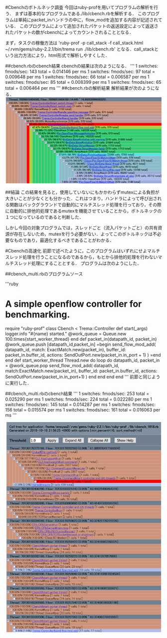 #Cbenchのボトルネック調査
今回はruby-profを用いてプログラムの解析を行う．
まずは基本的なプログラムである./lib/cbench.rbを解析する．
このプログラムは単純にpacket_inハンドラの中に，flow_modを追加する内容が記述されている．
このプログラムによって追加されたパケットの返送設定によって返送されたパケットの数がcbenchによってカウントされることとなる．

まず，タスクの稼働方法は
'ruby-prof -p call_stack -f call_stack.html ~/.rvm/gems/ruby-2.2.1/bin/trema run ./lib/cbench.rb'
となる．call_stackという出力方法により，html形式で解析しやすくした．

##cbench.rbのcbench結果
cbenchの結果は次のようになる．
'''
1   switches: fmods/sec:  143   total = 0.014146 per ms
1   switches: fmods/sec:  97   total = 0.009648 per ms
1   switches: fmods/sec:  66   total = 0.006587 per ms
1   switches: fmods/sec:  85   total = 0.008399 per ms
1   switches: fmods/sec:  65   total = 0.006464 per ms
'''
##cbench.rbの解析結果
解析結果が次のようになる．
![cbench.rbの解析結果](./cbenh.PNG)

##結論
この結果を見ると，使用していないにもかかわらずmutexによる負担が大きいことが少なくとも分かった．これはつまり，ハンドラによって呼び出される関数はバックグラウンドで自動的にマルチスレッド処理を行っており，その際に自動的に排他的処理であるmutexを機能させていることから，ボトルネックの１つになっているのであると判断した．

しかし今回の対象プログラムでは，スレッドごと（流入パケットごと）の共有資源が存在しないため，mutexを行う必要がない．よってこのボトルネックは不必要なものであり，最適化するべきであることがわかる．

#Cbenchの高速化
前節で述べたように，このプログラムはいずれにせよマルチスレッド処理を行うことになるのであるから，もとから排他的処理を行わないマルチスレッド処理にすることとする．
プログラムは次のようにした．

##cbench_multi.rbのプログラムソース

'''ruby
# A simple openflow controller for benchmarking.
require "ruby-prof"
class Cbench < Trema::Controller
  def start(_args)
    logger.info "#{name} started."
    @work_queue = Queue.new
    100.times{start_worker_thread}
  end
  def packet_in(datapath_id, packet_in)
    @work_queue.push [datapath_id,packet_in]
=begin
    send_flow_mod_add(
      datapath_id,
      match: ExactMatch.new(packet_in),
      buffer_id: packet_in.buffer_id,
      actions: SendOutPort.new(packet_in.in_port + 1)
    )
=end
  end
  def start_worker_thread
    Thread.new do
      loop do
        datapath_id, packet_in = @work_queue.pop
	send_flow_mod_add(
	  datapath_id,
	  match:ExactMatch.new(packet_in),
	  buffer_id: packet_in.buffer_id,
	  actions: SendOutPort.new(packet_in.in_port+1)
	)
      end
    end
  end
end
'''
前節と同じように実行した．

##cbench_multi.rbのcbench結果
'''
1   switches: fmods/sec:  253   total = 0.025290 per ms
1   switches: fmods/sec:  224   total = 0.022280 per ms
1   switches: fmods/sec:  145   total = 0.014287 per ms
1   switches: fmods/sec:  156   total = 0.015574 per ms
1   switches: fmods/sec:  161   total = 0.016063 per ms
'''


![cbench_multi.rbの解析結果](./cbench_multi.PNG)



